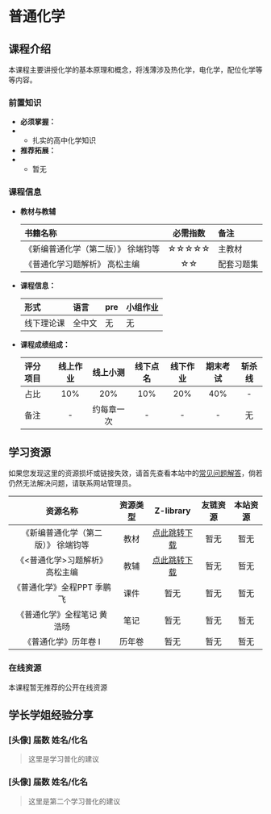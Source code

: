# 普通化学

## 课程介绍
本课程主要讲授化学的基本原理和概念，将浅薄涉及热化学，电化学，配位化学等等内容。

### 前置知识

+ **必须掌握：**
+ + 扎实的高中化学知识
+ **推荐拓展：**
+ + 暂无

### 课程信息

+ **教材与教辅**

  | 书籍名称 | 必需指数 | 备注 |
  |:---|:---:|:---|
  | 《新编普通化学（第二版）》 徐端钧等 | ☆☆☆☆☆ | 主教材 |
  | 《普通化学习题解析》 高松主编 | ☆☆ | 配套习题集 |

+ **课程信息：**

  | 形式 | 语言 | pre | 小组作业 |
  |:---|:---|:---|:---|
  | 线下理论课 | 全中文 | 无 | 无 |

+ **课程成绩组成：**

  | 评分项目 | 线上作业 | 线上小测 | 线下点名 | 线下作业 | 期末考试 | 斩杀线 |
  |:---|:---:|:---:|:---:|:---:|:---:|:---:|
  | 占比 | 10% | 20% | 10% | 20% | 40% | - |
  | 备注 | - | 约每章一次 | - | - | - | 无 |

## 学习资源

如果您发现这里的资源损坏或链接失效，请首先查看本站中的<a href="我也不知道指向哪里">常见问题解答</a>，倘若仍然无法解决问题，请联系网站管理员。

| 资源名称 | 资源类型 | Z-library | 友链资源 | 本站资源 |
|:---:|:---:|:---:|:---:|:---:|
| 《新编普通化学（第二版）》 徐端钧等 | 教材 | [点此跳转下载](https://zh.101ml.store/dl/37457280/fbfbf1) | 暂无 | 暂无 |
| 《<普通化学>习题解析》 高松主编 | 教辅 | [点此跳转下载](https://zh.101ml.store/dl/28422245/0ac8bc) | 暂无 | 暂无 |
| 《普通化学》全程PPT 季鹏飞 | 课件 | 暂无 | 暂无 | 暂无 |
| 《普通化学》全程笔记 黄浩旸 | 笔记 | 暂无 | 暂无 | 暂无 |
| 《普通化学》历年卷 I | 历年卷 | 暂无 | 暂无 | 暂无 |

### 在线资源

本课程暂无推荐的公开在线资源

## 学长学姐经验分享

### [头像] 届数 姓名/化名

> 这里是学习普化的建议

### [头像] 届数 姓名/化名

> 这里是第二个学习普化的建议